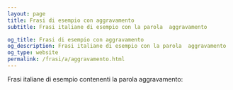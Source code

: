```yaml
---
layout: page
title: Frasi di esempio con aggravamento 
subtitle: Frasi italiane di esempio con la parola  aggravamento

og_title: Frasi di esempio con aggravamento 
og_description: Frasi italiane di esempio con la parola  aggravamento
og_type: website
permalink: /frasi/a/aggravamento.html
---
```


Frasi italiane di esempio contenenti la parola aggravamento:


